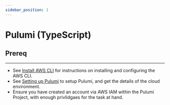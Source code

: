 ```yaml
---
sidebar_position: 1
---
```


# Pulumi (TypeScript)
## Prereq
---
- See [Install AWS CLI](/docs//05-archive//01-aws//01-the-basics.md#install-aws-cli) for instructions on installing and configuring the AWS CLI.
- See [Setting up Pulumi](../../03-guides/01-repositores/05-pulumi.md) to setup Pulumi, and get the details of the cloud environment.
- Ensure you have created an account via AWS IAM within the Pulumi Project, with enough privlidgaes for the task at hand.